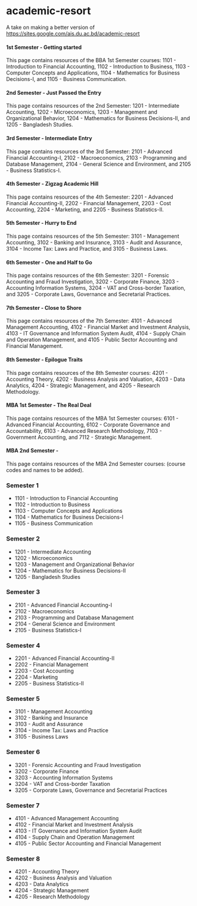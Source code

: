# academic-resort
A take on making a better version of https://sites.google.com/ais.du.ac.bd/academic-resort

#### 1st Semester - Getting started
This page contains resources of the BBA 1st Semester courses: 1101 - Introduction to Financial Accounting, 1102 - Introduction to Business, 1103 - Computer Concepts and Applications, 1104 - Mathematics for Business Decisions-I, and 1105 - Business Communication.
#### 2nd Semester - Just Passed the Entry
This page contains resources of the 2nd Semester: 1201 - Intermediate Accounting, 1202 - Microeconomics, 1203 - Management and Organizational Behavior, 1204 - Mathematics for Business Decisions-II, and 1205 - Bangladesh Studies.
#### 3rd Semester - Intermediate Entry
This page contains resources of the 3rd Semester: 2101 - Advanced Financial Accounting-I, 2102 - Macroeconomics, 2103 - Programming and Database Management, 2104 - General Science and Environment, and 2105 - Business Statistics-I.
#### 4th Semester - Zigzag Academic Hill
This page contains resources of the 4th Semester: 2201 - Advanced Financial Accounting-II, 2202 - Financial Management, 2203 - Cost Accounting, 2204 - Marketing, and 2205 - Business Statistics-II.
#### 5th Semester - Hurry to End
This page contains resources of the 5th Semester: 3101 - Management Accounting, 3102 - Banking and Insurance, 3103 - Audit and Assurance, 3104 - Income Tax: Laws and Practice, and 3105 - Business Laws.
#### 6th Semester - One and Half to Go
This page contains resources of the 6th Semester: 3201 - Forensic Accounting and Fraud Investigation, 3202 - Corporate Finance, 3203 - Accounting Information Systems, 3204 - VAT and Cross-border Taxation, and 3205 - Corporate Laws, Governance and Secretarial Practices.
#### 7th Semester - Close to Shore
This page contains resources of the 7th Semester: 4101 - Advanced Management Accounting, 4102 - Financial Market and Investment Analysis, 4103 - IT Governance and Information System Audit, 4104 - Supply Chain and Operation Management, and 4105 - Public Sector Accounting and Financial Management.
#### 8th Semester - Epilogue Traits
This page contains resources of the 8th Semester courses: 4201 - Accounting Theory, 4202 - Business Analysis and Valuation, 4203 - Data Analytics, 4204 - Strategic Management, and 4205 - Research Methodology.
#### MBA 1st Semester - The Real Deal
This page contains resources of the MBA 1st Semester courses: 6101 - Advanced Financial Accounting, 6102 - Corporate Governance and Accountability, 6103 - Advanced Research Methodology, 7103 - Government Accounting, and 7112 - Strategic Management.
#### MBA 2nd Semester - 
This page contains resources of the MBA 2nd Semester courses: (course codes and names to be added).
### Semester 1
*   1101 - Introduction to Financial Accounting
*   1102 - Introduction to Business
*   1103 - Computer Concepts and Applications
*   1104 - Mathematics for Business Decisions-I
*   1105 - Business Communication
### Semester 2
*   1201 - Intermediate Accounting
*   1202 - Microeconomics
*   1203 - Management and Organizational Behavior
*   1204 - Mathematics for Business Decisions-II
*   1205 - Bangladesh Studies
### Semester 3
*   2101 - Advanced Financial Accounting-I
*   2102 - Macroeconomics
*   2103 - Programming and Database Management
*   2104 - General Science and Environment
*   2105 - Business Statistics-I
### Semester 4
*   2201 - Advanced Financial Accounting-II
*   2202 - Financial Management
*   2203 - Cost Accounting
*   2204 - Marketing
*   2205 - Business Statistics-II
### Semester 5
*   3101 - Management Accounting
*   3102 - Banking and Insurance
*   3103 - Audit and Assurance
*   3104 - Income Tax: Laws and Practice
*   3105 - Business Laws
### Semester 6
*   3201 - Forensic Accounting and Fraud Investigation
*   3202 - Corporate Finance
*   3203 - Accounting Information Systems
*   3204 - VAT and Cross-border Taxation
*   3205 - Corporate Laws, Governance and Secretarial Practices
### Semester 7
*   4101 - Advanced Management Accounting
*   4102 - Financial Market and Investment Analysis
*   4103 - IT Governance and Information System Audit
*   4104 - Supply Chain and Operation Management
*   4105 - Public Sector Accounting and Financial Management
### Semester 8
*   4201 - Accounting Theory
*   4202 - Business Analysis and Valuation
*   4203 - Data Analytics
*   4204 - Strategic Management
*   4205 - Research Methodology